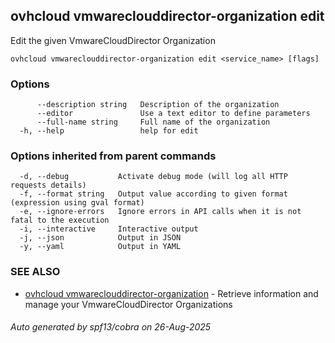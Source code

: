 ## ovhcloud vmwareclouddirector-organization edit

Edit the given VmwareCloudDirector Organization

```
ovhcloud vmwareclouddirector-organization edit <service_name> [flags]
```

### Options

```
      --description string   Description of the organization
      --editor               Use a text editor to define parameters
      --full-name string     Full name of the organization
  -h, --help                 help for edit
```

### Options inherited from parent commands

```
  -d, --debug           Activate debug mode (will log all HTTP requests details)
  -f, --format string   Output value according to given format (expression using gval format)
  -e, --ignore-errors   Ignore errors in API calls when it is not fatal to the execution
  -i, --interactive     Interactive output
  -j, --json            Output in JSON
  -y, --yaml            Output in YAML
```

### SEE ALSO

* [ovhcloud vmwareclouddirector-organization](ovhcloud_vmwareclouddirector-organization.md)	 - Retrieve information and manage your VmwareCloudDirector Organizations

###### Auto generated by spf13/cobra on 26-Aug-2025
